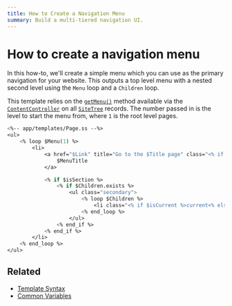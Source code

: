 ```yaml
---
title: How to Create a Navigation Menu
summary: Build a multi-tiered navigation UI.
---
```


# How to create a navigation menu

In this how-to, we'll create a simple menu which you can use as the primary navigation for your website. This outputs a
top level menu with a nested second level using the `Menu` loop and a `Children` loop.

This template relies on the [`getMenu()`](api:SilverStripe\Controllers\ContentController::getMenu()) method available via the [`ContentController`](api:SilverStripe\Controllers\ContentController) on all [`SiteTree`](api:SilverStripe\CMS\Model\SiteTree) records. The number passed in is the level to start the menu from, where `1` is the root level pages.

```ss
<%-- app/templates/Page.ss --%>
<ul>
    <% loop $Menu(1) %>
        <li>
            <a href="$Link" title="Go to the $Title page" class="<% if $isCurrent %>current<% else_if $isSection %>section<% end_if %>">
                $MenuTitle
            </a>

            <% if $isSection %>
                <% if $Children.exists %>
                    <ul class="secondary">
                        <% loop $Children %>
                            <li class="<% if $isCurrent %>current<% else_if $isSection %>section<% end_if %>"><a href="$Link">$MenuTitle</a></li>
                        <% end_loop %>
                    </ul>
                <% end_if %>
            <% end_if %>
        </li>
    <% end_loop %>
</ul>
```

## Related

- [Template Syntax](../syntax)
- [Common Variables](../common_variables)
